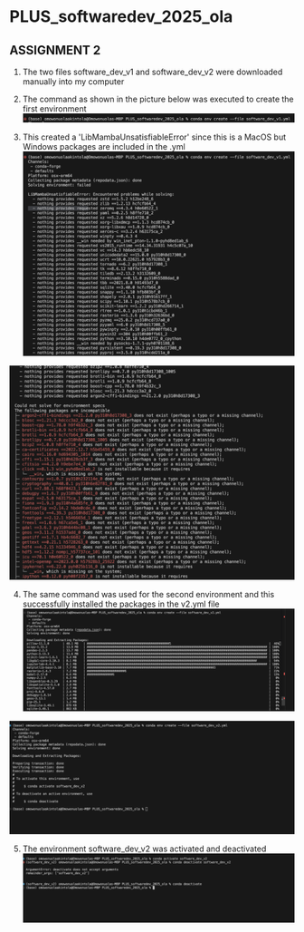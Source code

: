 # PLUS_softwaredev_2025_ola

## ASSIGNMENT 2

1. The two files software_dev_v1 and software_dev_v2 were downloaded manually into my computer

2. The command as shown in the picture below was executed to create the first environment
![Environment Setup Screenshot1](A2/images/SC1.png)

3. This created a 'LibMambaUnsatisfiableError' since this is a MacOS but Windows packages are included in the .yml 
![Environment Setup Screenshot2](A2/images/SC2.png)

![Environment Setup Screenshot3](A2/images/SC3.png)

4. The same command was used for the second environment and this successfully installed the packages in the v2.yml file
![Environment Setup Screenshot4](A2/images/SC4.png)

![Environment Setup Screenshot5](A2/images/SC5.png)

5. The environment software_dev_v2 was activated and deactivated 
![Environment Setup Screenshot6](A2/images/SC6.png)